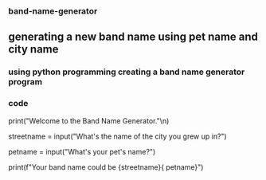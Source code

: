 ### band-name-generator
## generating a new band name using pet name and city name
### using python programming creating a band name generator program
### code 
print("Welcome to the Band Name Generator."\n)

streetname = input("What's the name of the city you grew up in?")

petname = input("What's your pet's name?")

print(f"Your band name could be {streetname}{ petname}")
